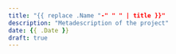 ```yaml
---
title: "{{ replace .Name "-" " " | title }}"
description: "Metadescription of the project"
date: {{ .Date }}
draft: true
---
```

